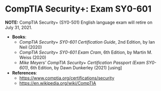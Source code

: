 # CompTIA Security+: Exam SY0-601
**NOTE:** CompTIA Security+ (SY0-501) English language exam will retire on July 31, 2021.

- **Books**: 
  - *CompTIA Security+ SY0-601 Certification Guide*, 2nd Edition, by Ian Neil (2020)
  - *CompTIA Security+ SY0-601 Exam Cram*, 6th Edition, by Martin M. Weiss (2020)
  - *Mike Meyers' CompTIA Security+ Certification Passport (Exam SY0-601)*, 6th Edition, by Dawn Dunkerley (2021) [using]
- **References**:
  - https://www.comptia.org/certifications/security
  - https://en.wikipedia.org/wiki/CompTIA
